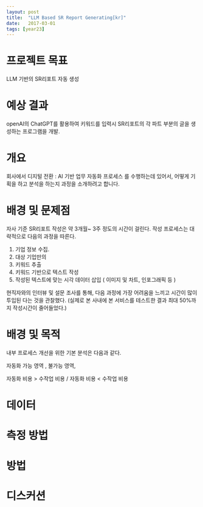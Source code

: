 ```yaml
---
layout: post
title:  "LLM Based SR Report Generating[kr]"
date:   2017-03-01
tags: [year23]
---
```


# 프로젝트 목표
LLM 기반의 SR리포트 자동 생성


# 예상 결과 
openAI의 ChatGPT를 활용하여 키워드를 입력시 SR리포트의 각 파트 부분의 글을 생성하는 프로그램을 개발. 

# 개요
회사에서 디지털 전환 : AI 기반 업무 자동화 프로세스 를 수행하는데 있어서, 어떻게 기획을 하고 분석을 하는지
과정을 소개하려고 합니다. 
 
# 배경 및 문제점
자사 기준 SR리포트 작성은 약 3개월~ 3주 정도의 시간이 걸린다. 
작성 프로세스는 대략적으로 다음의 과정을 따른다. 

1. 기업 정보 수집. 
2. 대상 기업만의 
3. 키워드 추출 
4. 키워드 기반으로 텍스트 작성
5. 작성된 텍스트에 맞는 시각 데이터 삽입 ( 이미지 및 차트, 인포그래픽 등 )

현직자와의 인터뷰 및 설문 조사를 통해, 다음 과정에 가장 어려움을 느끼고 시간이 많이 투입된 다는 것을 관찰했다. 
(실제로 본 사내에 본 서비스를 테스트한 결과 최대 50%까지 작성시간이 줄어들었다.)


# 배경 및 목적


내부 프로세스 개선을 위한 기본 분석은 다음과 같다. 

자동화 가능 영역 , 불가능 영역, 

자동화 비용 > 수작업 비용 / 자동화 비용 < 수작업 비용 




# 데이터


# 측정 방법


# 방법 



# 디스커션 





